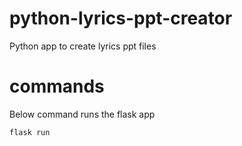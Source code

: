 # python-lyrics-ppt-creator
Python app to create lyrics ppt files

# commands

Below command runs the flask app

```
flask run
```